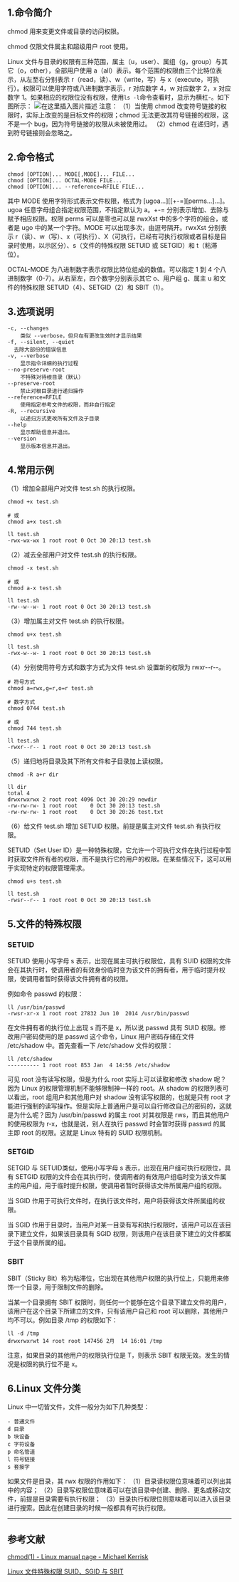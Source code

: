 ﻿## 1.命令简介
chmod 用来变更文件或目录的访问权限。

chmod 仅限文件属主和超级用户 root 使用。

Linux 文件与目录的权限有三种范围，属主（u，user）、属组（g，group）与其它（o，other），全部用户使用 a（all）表示。每个范围的权限由三个比特位表示，从左至右分别表示 r（read，读）、w（write，写）与 x（execute，可执行）。权限可以使用字符或八进制数字表示，r 对应数字 4，w 对应数字 2，x 对应数字 1。如果相应的权限位没有权限，使用`ls -l`命令查看时，显示为横杠-。如下图所示：
![在这里插入图片描述](https://img-blog.csdnimg.cn/20191030210755294.png?x-oss-process=image/watermark,type_ZmFuZ3poZW5naGVpdGk,shadow_10,text_aHR0cHM6Ly9kYWJsZWx2LmJsb2cuY3Nkbi5uZXQ=,size_16,color_FFFFFF,t_70)
注意：
（1）当使用 chmod 改变符号链接的权限时，实际上改变的是目标文件的权限；chmod 无法更改其符号链接的权限，这不是一个 bug，因为符号链接的权限从未被使用过。
（2）chmod 在递归时，遇到符号链接则会忽略之。

## 2.命令格式
```
chmod [OPTION]... MODE[,MODE]... FILE...
chmod [OPTION]... OCTAL-MODE FILE...
chmod [OPTION]... --reference=RFILE FILE...
```
其中 MODE 使用字符形式表示文件权限，格式为 [ugoa...][[+-=][perms...]...]。ugoa 任意字母组合指定权限范围，不指定默认为 a。+-= 分别表示增加、去除与赋予相应权限。权限 perms 可以是零也可以是 rwxXst 中的多个字符的组合，或者是 ugo 中的某一个字符。MODE 可以出现多次，由逗号隔开。rwxXst 分别表示 r（读）、w（写）、x（可执行）、X（可执行，已经有可执行权限或者目标是目录时使用，以示区分）、s（文件的特殊权限 SETUID 或 SETGID）和 t（粘滞位）。

OCTAL-MODE 为八进制数字表示权限比特位组成的数值。可以指定 1 到 4 个八进制数字（0-7）。从右至左，四个数字分别表示其它 o、用户组 g、属主 u 和文件的特殊权限 SETUID（4）、SETGID（2）和
SBIT（1）。

## 3.选项说明
```
-c, --changes
	类似 --verbose，但只在有更改生效时才显示结果
-f, --silent, --quiet
  去除大部份的错误信息
-v, --verbose
	显示指令详细的执行过程
--no-preserve-root
	不特殊对待根目录（默认）
--preserve-root
	禁止对根目录进行递归操作
--reference=RFILE
	使用指定参考文件的权限，而非自行指定
-R, --recursive
	以递归方式更改所有文件及子目录
--help
	显示帮助信息并退出。
--version
	显示版本信息并退出。
```

## 4.常用示例
（1）增加全部用户对文件 test.sh 的执行权限。
```shell
chmod +x test.sh

# 或
chmod a+x test.sh

ll test.sh
-rwx-wx-wx 1 root root 0 Oct 30 20:13 test.sh
```

（2）减去全部用户对文件 test.sh 的执行权限。
```shell
chmod -x test.sh

# 或
chmod a-x test.sh

ll test.sh
-rw--w--w- 1 root root 0 Oct 30 20:13 test.sh
```

（3）增加属主对文件 test.sh 的执行权限。
```shell
chmod u+x test.sh

ll test.sh
-rwx-w--w- 1 root root 0 Oct 30 20:13 test.sh
```

（4）分别使用符号方式和数字方式为文件 test.sh 设置新的权限为 rwxr--r--。
```shell
# 符号方式
chmod a=rwx,g=r,o=r test.sh

# 数字方式
chmod 0744 test.sh

# 或
chmod 744 test.sh

ll test.sh
-rwxr--r-- 1 root root 0 Oct 30 20:13 test.sh
```

（5）递归地将目录及其下所有文件和子目录加上读权限。
```shell
chmod -R a+r dir

ll dir
total 4
drwxrwxrwx 2 root root 4096 Oct 30 20:29 newdir
-rw-rw-rw- 1 root root    0 Oct 30 20:13 test.sh
-rw-rw-rw- 1 root root    0 Oct 30 20:26 test.txt
```

（6）给文件 test.sh 增加 SETUID 权限。前提是属主对文件 test.sh 有执行权限。

SETUID（Set User ID）是一种特殊权限，它允许一个可执行文件在执行过程中暂时获取文件所有者的权限，而不是执行它的用户的权限。在某些情况下，这可以用于实现特定的权限管理需求。

```shell
chmod u+s test.sh

ll test.sh
-rwsr--r-- 1 root root 0 Oct 30 20:13 test.sh
```

## 5.文件的特殊权限
### SETUID
SETUID 使用小写字母 s 表示，出现在属主可执行权限位，具有 SUID 权限的文件会在其执行时，使调用者的有效身份临时变为该文件的拥有者，用于临时提升权限，使调用者暂时获得该文件拥有者的权限。

例如命令 passwd 的权限：
```
ll /usr/bin/passwd
-rwsr-xr-x 1 root root 27832 Jun 10  2014 /usr/bin/passwd
```
在文件拥有者的执行位上出现 s 而不是 x，所以说 passwd 具有 SUID 权限。修改用户密码使用的是 passwd 这个命令，Linux 用户密码存储在文件 /etc/shadow 中。首先查看一下 /etc/shadow 文件的权限：
```
ll /etc/shadow
---------- 1 root root 853 Jan  4 14:56 /etc/shadow
```
可见 root 没有读写权限，但是为什么 root 实际上可以读取和修改 shadow 呢？因为 Linux 的权限管理机制不能够限制神一样的 root。从 shadow 的权限列表可以看出，root 组用户和其他用户对 shadow 没有读写权限的，也就是只有 root 才能进行强制的读写操作。但是实际上普通用户是可以自行修改自己的密码的，这就是为什么呢？因为 /usr/bin/passwd 的属主 root 对其权限是 rws，而且其他用户的使用权限为 r-x，也就是说，别人在执行 passwd 时会暂时获得 passwd 的属主即 root 的权限。这就是 Linux 特有的 SUID 权限机制。

### SETGID
SETGID 与 SETUID类似，使用小写字母 s 表示，出现在用户组可执行权限位，具有 SETGID 权限的文件会在其执行时，使调用者的有效用户组临时变为该文件属主的用户组，用于临时提升权限，使调用者暂时获得该文件所属用户组的权限。

当 SGID 作用于可执行文件时，在执行该文件时，用户将获得该文件所属组的权限。

当 SGID 作用于目录时，当用户对某一目录有写和执行权限时，该用户可以在该目录下建立文件，如果该目录具有 SGID 权限，则该用户在该目录下建立的文件都属于这个目录所属的组。

### SBIT
SBIT（Sticky Bit）称为粘滞位，它出现在其他用户权限的执行位上，只能用来修饰一个目录，用于限制文件的删除。

当某一个目录拥有 SBIT 权限时，则任何一个能够在这个目录下建立文件的用户，该用户在这个目录下所建立的文件，只有该用户自己和 root 可以删除，其他用户均不可以。例如目录 /tmp 的权限如下：
```
ll -d /tmp
drwxrwxrwt 14 root root 147456 2月  14 16:01 /tmp
```
注意，如果目录的其他用户的权限执行位是 T，则表示 SBIT 权限无效。发生的情况是权限的执行位不是 x。

## 6.Linux 文件分类
Linux 中一切皆文件，文件一般分为如下几种类型：
```
- 普通文件
d 目录
b 块设备
c 字符设备
p 命名管道
l 符号链接
s 套接字
```
如果文件是目录，其 rwx 权限的作用如下：
（1）目录读权限位意味着可以列出其中的内容；
（2）目录写权限位意味着可以在该目录中创建、删除、更名或移动文件，前提是目录需要有执行权限；
（3）目录执行权限位则意味着可以进入该目录进行搜索。因此在创建目录的时候一般都具有可执行权限。

---
## 参考文献
[chmod(1) - Linux manual page - Michael Kerrisk](https://man7.org/linux/man-pages/man1/chmod.1.html)

[Linux 文件特殊权限 SUID、SGID 与 SBIT](https://dablelv.blog.csdn.net/article/details/87280503)

<Vssue title="chmod" />
